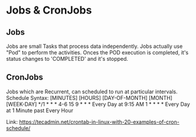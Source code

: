 # Jobs & CronJobs

## Jobs

Jobs are small Tasks that process data independently. Jobs actually use "Pod" to perform
the activities. Onces the POD execution is completed, it's status changes to 'COMPLETED' and it's stopped.

## CronJobs

Jobs which are Recurrent, can scheduled to run at particular intervals.
Schedule Syntax:
    [MINUTES] [HOURS] [DAY-OF-MONTH] [MONTH] [WEEK-DAY]
    */1       *       *              *       4-6
    15        9       *              *       *          Every Day at 9:15 AM
    1         *       *              *       *          Every Day at 1 Minute past Every Hour

Link: https://tecadmin.net/crontab-in-linux-with-20-examples-of-cron-schedule/



